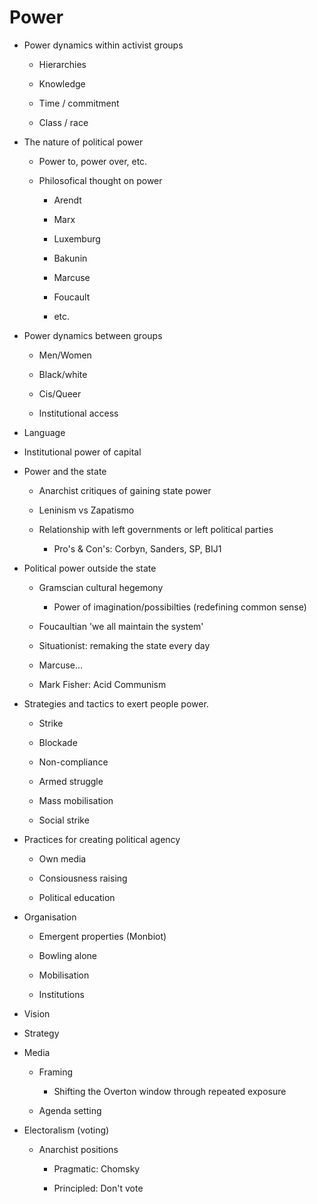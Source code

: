 
# Power

-   Power dynamics within activist groups
    
    -   Hierarchies
        
    -   Knowledge
    
    -   Time / commitment
    
    -   Class / race
        
-   The nature of political power
    
    -   Power to, power over, etc.
        
    -   Philosofical thought on power
        
        -   Arendt
            
        -   Marx
            
        -   Luxemburg
            
        -   Bakunin
            
        -   Marcuse
            
        -   Foucault
            
        -   etc.
            
-   Power dynamics between groups
    
    -   Men/Women
        
    -   Black/white
        
    -   Cis/Queer
    
    -   Institutional access

-   Language        

-   Institutional power of capital

-   Power and the state
    
    -   Anarchist critiques of gaining state power
        
    -   Leninism vs Zapatismo
        
    -   Relationship with left governments or left political parties
        
        -   Pro's & Con's: Corbyn, Sanders, SP, BIJ1
            
-   Political power outside the state
    
    -   Gramscian cultural hegemony
    
        -   Power of imagination/possibilties (redefining common sense)
    
    -   Foucaultian 'we all maintain the system'
        
    -   Situationist: remaking the state every day
        
    -   Marcuse...
        
    -   Mark Fisher: Acid Communism
        
-   Strategies and tactics to exert people power.
    
    -   Strike
        
    -   Blockade
        
    -   Non-compliance
        
    -   Armed struggle
        
    -   Mass mobilisation
        
    -   Social strike
        
-   Practices for creating political agency
    
    -   Own media
        
    -   Consiousness raising
        
    -   Political education
        
-   Organisation

    -   Emergent properties (Monbiot)
    
    -   Bowling alone
        
    -   Mobilisation
    
    -   Institutions
        
-   Vision
        
-   Strategy
        
-   Media
    
    -   Framing
        
        -   Shifting the Overton window through repeated exposure
        
    -   Agenda setting
        
-   Electoralism (voting)
    
    -   Anarchist positions
        
        -   Pragmatic: Chomsky
            
        -   Principled: Don't vote
<!--stackedit_data:
eyJoaXN0b3J5IjpbMTc4MTI3MjI4N119
-->
